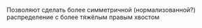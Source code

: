 
Позволяют сделать более симметричной (нормализованной?) распределение с более тяжёлым правым хвостом